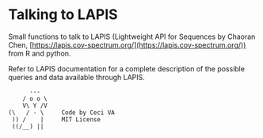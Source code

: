 # Talking to LAPIS

Small functions to talk to LAPIS (Lightweight API for Sequences by Chaoran Chen, [https://lapis.cov-spectrum.org/](https://lapis.cov-spectrum.org/)) from R and python. 

Refer to LAPIS documentation for a complete description of the possible queries and data available through LAPIS.



          ---        
        / o o \    
        V\ Y /V    
    (\   / - \     Code by Ceci VA 
     )) /    |     MIT License
     ((/__) ||     
